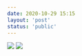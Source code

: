 ```yaml
---
date: 2020-10-29 15:15
layout: 'post'
status: 'public'
---
```

![](https://link.gimhoy.com/sharepoint/aHR0cHM6Ly92ZXJuYWxsb3ZlLW15LnNoYXJlcG9pbnQuY29tLzppOi9nL3BlcnNvbmFsL3ZlcmFub19iZXN1bm55X3RvcC9FUV92MEgyRDNXVk10NkllOHJnZ3pZWUJVQmRXZjhnTVFCQlN6QTZRM3gta0RnP2U9UnQxdGdT.png)
![](https://vkceyugu.cdn.bspapp.com/VKCEYUGU-imgbed/8cf151a7-2994-40c7-9d06-c4ae2f9758e2.jpg)